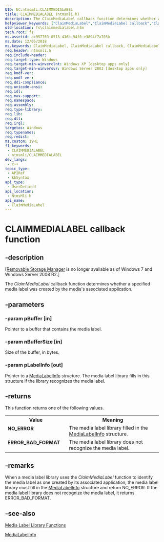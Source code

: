 ```yaml
---
UID: NC:ntmsmli.CLAIMMEDIALABEL
title: CLAIMMEDIALABEL (ntmsmli.h)
description: The ClaimMediaLabel callback function determines whether a specified media label was created by the media's associated application.
helpviewer_keywords: ["ClaimMediaLabel","ClaimMediaLabel callback","ClaimMediaLabel callback function [Files]","_zaw_claimmedialabel","base.claimmedialabel","fs.claimmedialabel","ntmsmli/ClaimMediaLabel"]
old-location: fs\claimmedialabel.htm
tech.root: fs
ms.assetid: ac957769-0513-436b-94f0-e3894f7a703b
ms.date: 12/05/2018
ms.keywords: ClaimMediaLabel, ClaimMediaLabel callback, ClaimMediaLabel callback function [Files], _zaw_claimmedialabel, base.claimmedialabel, fs.claimmedialabel, ntmsmli/ClaimMediaLabel
req.header: ntmsmli.h
req.include-header: 
req.target-type: Windows
req.target-min-winverclnt: Windows XP [desktop apps only]
req.target-min-winversvr: Windows Server 2003 [desktop apps only]
req.kmdf-ver: 
req.umdf-ver: 
req.ddi-compliance: 
req.unicode-ansi: 
req.idl: 
req.max-support: 
req.namespace: 
req.assembly: 
req.type-library: 
req.lib: 
req.dll: 
req.irql: 
targetos: Windows
req.typenames: 
req.redist: 
ms.custom: 19H1
f1_keywords:
 - CLAIMMEDIALABEL
 - ntmsmli/CLAIMMEDIALABEL
dev_langs:
 - c++
topic_type:
 - APIRef
 - kbSyntax
api_type:
 - UserDefined
api_location:
 - NtmsMli.h
api_name:
 - ClaimMediaLabel
---
```


# CLAIMMEDIALABEL callback function


## -description

<p class="CCE_Message">[<a href="https://docs.microsoft.com/previous-versions/windows/desktop/bb540725(v=vs.85)">Removable Storage Manager</a> is no longer available as of Windows 7 and  Windows Server 2008 R2.]

The 
<i>ClaimMediaLabel</i> callback function determines whether a specified media label was created by the media's associated application.

## -parameters

### -param pBuffer [in]

Pointer to a buffer that contains the media label.

### -param nBufferSize [in]

Size of the buffer, in bytes.

### -param pLabelInfo [out]

Pointer to a 
<a href="https://docs.microsoft.com/windows/desktop/api/ntmsmli/ns-ntmsmli-medialabelinfo">MediaLabelInfo</a> structure. The media label library fills in this structure if the library recognizes the media label.

## -returns

This function returns one of the following values.

<table>
<tr>
<th>Value</th>
<th>Meaning</th>
</tr>
<tr>
<td width="40%">
<dl>
<dt><b>NO_ERROR</b></dt>
</dl>
</td>
<td width="60%">
The media label library filled in the 
<a href="https://docs.microsoft.com/windows/desktop/api/ntmsmli/ns-ntmsmli-medialabelinfo">MediaLabelInfo</a> structure.

</td>
</tr>
<tr>
<td width="40%">
<dl>
<dt><b>ERROR_BAD_FORMAT</b></dt>
</dl>
</td>
<td width="60%">
The media label library does not recognize the media label.

</td>
</tr>
</table>

## -remarks

When a media label library uses the 
<i>ClaimMediaLabel</i> function to identify the media label as one created by its associated application, the media label library must fill in the 
<a href="https://docs.microsoft.com/windows/desktop/api/ntmsmli/ns-ntmsmli-medialabelinfo">MediaLabelInfo</a> structure and return NO_ERROR. If the media label library does not recognize the media label, it returns ERROR_BAD_FORMAT.

## -see-also

<a href="https://docs.microsoft.com/previous-versions/windows/desktop/rsm/removable-storage-manager-functions">Media Label Library Functions</a>



<a href="https://docs.microsoft.com/windows/desktop/api/ntmsmli/ns-ntmsmli-medialabelinfo">MediaLabelInfo</a>

